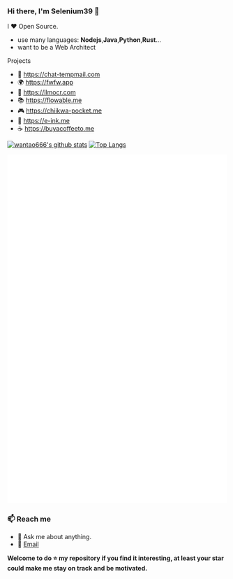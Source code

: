 ### Hi there, I'm Selenium39 👋

<!--
**wantao666/wantao666** is a ✨ _special_ ✨ repository because its `README.md` (this file) appears on your GitHub profile.

Here are some ideas to get you started:

- 🔭 I’m currently working on ...
- 🌱 I’m currently learning ...
- 👯 I’m looking to collaborate on ...
- 🤔 I’m looking for help with ...
- 💬 Ask me about ...
- 📫 How to reach me: ...
- 😄 Pronouns: ...
- ⚡ Fun fact: ...
-->

I ❤ Open Source.

* use many languages: **Nodejs**,**Java**,**Python**,**Rust**...
* want to be a Web Architect

Projects

* 📮 https://chat-tempmail.com
* 🌍 https://fwfw.app
* 📄 https://llmocr.com
* 📚 https://flowable.me
* 🎮 https://chiikwa-pocket.me 
* 🔧 https://e-ink.me 
* ☕️ https://buyacoffeeto.me



[![wantao666's github stats](https://github-readme-stats.vercel.app/api?username=Selenium39&count_private=true&show_icons=true&line_height=40)](https://github.com/anuraghazra/github-readme-stats)
[![Top Langs](https://github-readme-stats.vercel.app/api/top-langs/?username=Selenium39&count_private=true&line_height=40)](https://github.com/anuraghazra/github-readme-stats)

![card](https://github.com/Selenium39/netease-cloud-music-card/blob/main/card.svg)

### 📫 Reach me 

- 💬 Ask me about anything.
- 📧 <a href="mailto:selenium39@qq.com">Email</a>

**Welcome to do ⭐ my repository if you find it interesting, at least your star could make me stay on track and be motivated.**
